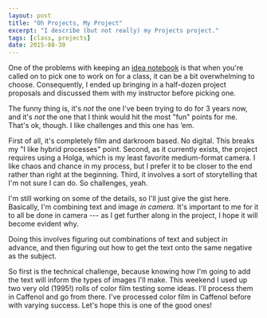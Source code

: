 ```yaml
---
layout: post
title: "Oh Projects, My Project"
excerpt: "I describe (but not really) my Projects project."
tags: [class, projects]
date: 2015-08-30
---
```


One of the problems with keeping an [idea notebook](/take-your-ideas-seriously/) is that when you're called on to pick one to work on for a class, it can be a bit overwhelming to choose. Consequently, I ended up bringing in a half-dozen project proposals and discussed them with my instructor before picking one.

The funny thing is, it's *not* the one I've been trying to do for 3 years now, and it's *not* the one that I think would hit the most "fun" points for me. That's ok, though. I like challenges and this one has ’em.

First of all, it's completely film and darkroom based. No digital. This breaks my "I like hybrid processes" point. Second, as it currently exists, the project requires using a Holga, which is my least favorite medium-format camera. I like chaos and chance in my process, but I prefer it to be closer to the end rather than right at the beginning. Third, it involves a sort of storytelling that I'm not sure I can do. So challenges, yeah.

I'm still working on some of the details, so I'll just give the gist here. Basically, I'm combining text and image *in camera*. It's important to me for it to all be done in camera --- as I get further along in the project, I hope it will become evident why.

Doing this involves figuring out combinations of text and subject in advance, and then figuring out how to get the text onto the same negative as the subject.

So first is the technical challenge, because knowing how I'm going to add the text will inform the types of images I'll make. This weekend I used up two very old (1995!) rolls of color film testing some ideas. I'll process them in Caffenol and go from there. I've processed color film in Caffenol before with varying success. Let's hope this is one of the good ones!
